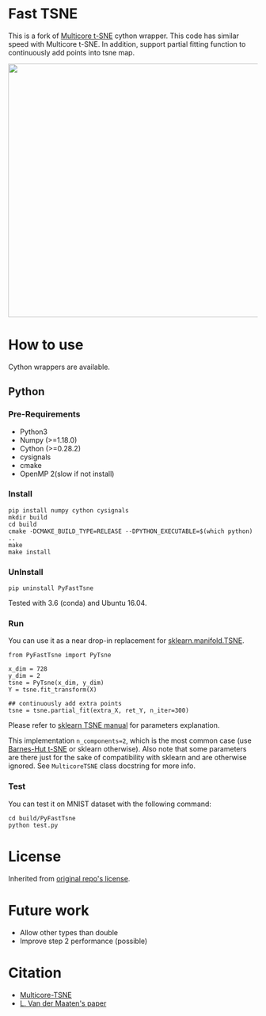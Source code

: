 # Fast TSNE

This is a fork of [Multicore t-SNE](https://github.com/DmitryUlyanov/Multicore-TSNE) cython wrapper. This code has similar speed with Multicore t-SNE. In addition, support partial fitting function to continuously add points into tsne map.

<center><img src="mnist-tsne.png" width="512"></center>


# How to use

Cython wrappers are available.

## Python

### Pre-Requirements 
- Python3
- Numpy (>=1.18.0)
- Cython (>=0.28.2)
- cysignals
- cmake
- OpenMP 2(slow if not install)

### Install
```
pip install numpy cython cysignals
mkdir build
cd build
cmake -DCMAKE_BUILD_TYPE=RELEASE --DPYTHON_EXECUTABLE=$(which python) ..
make
make install

```

### UnInstall

`pip uninstall PyFastTsne`

Tested with 3.6 (conda) and Ubuntu 16.04.

### Run

You can use it as a near drop-in replacement for [sklearn.manifold.TSNE](http://scikit-learn.org/stable/modules/generated/sklearn.manifold.TSNE.html).

```
from PyFastTsne import PyTsne

x_dim = 728
y_dim = 2
tsne = PyTsne(x_dim, y_dim)
Y = tsne.fit_transform(X)

## continuously add extra points 
tsne = tsne.partial_fit(extra_X, ret_Y, n_iter=300)

```

Please refer to [sklearn TSNE manual](http://scikit-learn.org/stable/modules/generated/sklearn.manifold.TSNE.html) for parameters explanation.

This implementation `n_components=2`, which is the most common case (use [Barnes-Hut t-SNE](https://github.com/lvdmaaten/bhtsne) or sklearn otherwise). Also note that some parameters are there just for the sake of compatibility with sklearn and are otherwise ignored. See `MulticoreTSNE` class docstring for more info.


### Test

You can test it on MNIST dataset with the following command:

```
cd build/PyFastTsne
python test.py

```

# License

Inherited from [original repo's license](https://github.com/lvdmaaten/bhtsne).

# Future work

- Allow other types than double
- Improve step 2 performance (possible)

# Citation

- [Multicore-TSNE](https://github.com/DmitryUlyanov/Multicore-TSNE)
- [L. Van der Maaten's paper](http://lvdmaaten.github.io/publications/papers/JMLR_2014.pdf)

